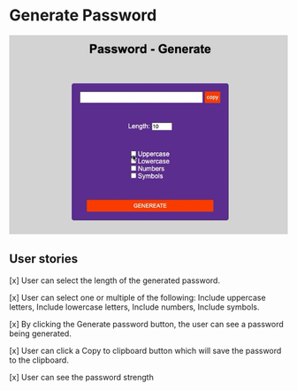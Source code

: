 # Generate Password

<p align="center">
   <img src="./img/demo.gif">
</p>

## User stories

[x] User can select the length of the generated password.

[x] User can select one or multiple of the following: Include uppercase letters, Include lowercase letters, Include numbers, Include symbols.

[x] By clicking the Generate password button, the user can see a password being generated.

[x] User can click a Copy to clipboard button which will save the password to the clipboard.

[x] User can see the password strength
